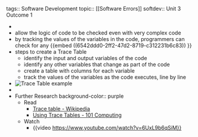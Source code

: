 tags:: Software Development
topic:: [[Software Errors]]
softdev:: Unit 3 Outcome 1

-
- allow the logic of code to be checked even with very complex code
- by tracking the values of the variables in the code, programmers can check for any {{embed ((6542ddd0-2ff2-47d2-8719-c312231b6c83)) }}
- steps to create a Trace Table
	- identify the input and output variables of the code
	- identify any other variables that change as part of the code
	- create a table with columns for each variable
	- track the values of the variables as the code executes, line by line
- ![Trace Table example](https://www.101computing.net/wp/wp-content/uploads/trace-table-s.gif)
-
- Further Research
  background-color:: purple
	- Read
		- [Trace table - Wikipedia](https://en.wikipedia.org/wiki/Trace_table)
		- [Using Trace Tables - 101 Computing](https://www.101computing.net/using-trace-tables/)
	- Watch
		- {{video https://www.youtube.com/watch?v=6UxL9b6qSiM}}